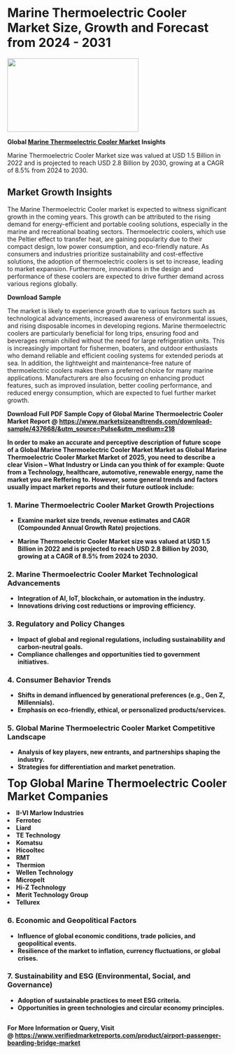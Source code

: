 <H1>Marine Thermoelectric Cooler Market Size, Growth and Forecast from 2024 - 2031</H1><img class="aligncenter size-medium wp-image-584254" src="https://thirdeyenews.in/wp-content/uploads/2024/09/Global-Market-Research-300x168.jpeg" alt="" width="300" height="168" /><p><strong>Global&nbsp;<a href="https://www.marketsizeandtrends.com/download-sample/437668/&amp;utm_source=Pulse&amp;utm_medium=218">Marine Thermoelectric Cooler Market</a> Insights</strong></p><p>Marine Thermoelectric Cooler Market size was valued at USD 1.5 Billion in 2022 and is projected to reach USD 2.8 Billion by 2030, growing at a CAGR of 8.5% from 2024 to 2030.</p><p><h2>Market Growth Insights</h2> <p>The Marine Thermoelectric Cooler market is expected to witness significant growth in the coming years. This growth can be attributed to the rising demand for energy-efficient and portable cooling solutions, especially in the marine and recreational boating sectors. Thermoelectric coolers, which use the Peltier effect to transfer heat, are gaining popularity due to their compact design, low power consumption, and eco-friendly nature. As consumers and industries prioritize sustainability and cost-effective solutions, the adoption of thermoelectric coolers is set to increase, leading to market expansion. Furthermore, innovations in the design and performance of these coolers are expected to drive further demand across various regions globally.</p> <p><strong>Download Sample</strong></p> <p>The market is likely to experience growth due to various factors such as technological advancements, increased awareness of environmental issues, and rising disposable incomes in developing regions. Marine thermoelectric coolers are particularly beneficial for long trips, ensuring food and beverages remain chilled without the need for large refrigeration units. This is increasingly important for fishermen, boaters, and outdoor enthusiasts who demand reliable and efficient cooling systems for extended periods at sea. In addition, the lightweight and maintenance-free nature of thermoelectric coolers makes them a preferred choice for many marine applications. Manufacturers are also focusing on enhancing product features, such as improved insulation, better cooling performance, and reduced energy consumption, which are expected to fuel further market growth.</p> <p><strong></p><p><span class=""><strong>Download Full PDF Sample Copy of Global Marine Thermoelectric Cooler Market Report</strong> @ <a href="https://www.marketsizeandtrends.com/download-sample/437668/&amp;utm_source=Pulse&amp;utm_medium=218" target="_blank">https://www.marketsizeandtrends.com/download-sample/437668/&amp;utm_source=Pulse&amp;utm_medium=218</a></span></p><p>In order to make an accurate and perceptive description of future scope of a Global&nbsp;Marine Thermoelectric Cooler Market Market as Global&nbsp;Marine Thermoelectric Cooler Market Market of 2025, you need to describe a clear Vision &ndash; What Industry or Linda can you think of for example: Quote from a Technology, healthcare, automotive, renewable energy, name the market you are Reffering to. However, some general trends and factors usually impact market reports and their future outlook include:</p><h3>1.&nbsp;<strong>Marine Thermoelectric Cooler Market Growth Projections</strong></h3><ul><li>Examine market size trends, revenue estimates and CAGR (Compounded Annual Growth Rate) projections.</li><li><p>Marine Thermoelectric Cooler Market size was valued at USD 1.5 Billion in 2022 and is projected to reach USD 2.8 Billion by 2030, growing at a CAGR of 8.5% from 2024 to 2030.</p></li></ul><h3>2.&nbsp;<strong>Marine Thermoelectric Cooler Market Technological Advancements</strong></h3><ul><li>Integration of AI, IoT, blockchain, or automation in the industry.</li><li>Innovations driving cost reductions or improving efficiency.</li></ul><h3>3.&nbsp;<strong>Regulatory and Policy Changes</strong></h3><ul><li>Impact of global and regional regulations, including sustainability and carbon-neutral goals.</li><li>Compliance challenges and opportunities tied to government initiatives.</li></ul><h3>4.&nbsp;<strong>Consumer Behavior Trends</strong></h3><ul><li>Shifts in demand influenced by generational preferences (e.g., Gen Z, Millennials).</li><li>Emphasis on eco-friendly, ethical, or personalized products/services.</li></ul><h3>5.&nbsp;<strong>Global Marine Thermoelectric Cooler Market Competitive Landscape</strong></h3><ul><li>Analysis of key players, new entrants, and partnerships shaping the industry.</li><li>Strategies for differentiation and market penetration.</li></ul><p data-pm-slice="1 1 []"><span style="color: inherit; font-family: inherit; font-size: 25px;">Top Global Marine Thermoelectric Cooler Market Companies</span></p><div class="" data-test-id=""><p><li>II-VI Marlow Industries</li><li> Ferrotec</li><li> Liard</li><li> TE Technology</li><li> Komatsu</li><li> Hicooltec</li><li> RMT</li><li> Thermion</li><li> Wellen Technology</li><li> Micropelt</li><li> Hi-Z Technology</li><li> Merit Technology Group</li><li> Tellurex</li></p></div><h3>6.&nbsp;<strong>Economic and Geopolitical Factors</strong></h3><ul><li>Influence of global economic conditions, trade policies, and geopolitical events.</li><li>Resilience of the market to inflation, currency fluctuations, or global crises.</li></ul><h3>7.&nbsp;<strong>Sustainability and ESG (Environmental, Social, and Governance)</strong></h3><ul><li>Adoption of sustainable practices to meet ESG criteria.</li><li>Opportunities in green technologies and circular economy principles.</li></ul><h2><strong style="font-size: 14px;">For More Information or Query, Visit @&nbsp;</strong><a style="background-color: #ffffff; font-size: 14px;" href="https://www.marketsizeandtrends.com/report/marine-thermoelectric-cooler-market/" target="_blank">https://www.verifiedmarketreports.com/product/airport-passenger-boarding-bridge-market</a></h2>
